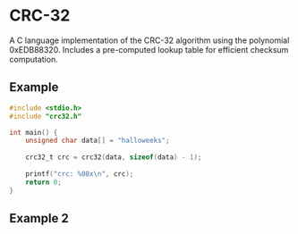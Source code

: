 # CRC-32
A C language implementation of the CRC-32 algorithm using the polynomial 0xEDB88320. Includes a pre-computed lookup table for efficient checksum computation.

## Example 
```c
#include <stdio.h>
#include "crc32.h"

int main() {
	unsigned char data[] = "halloweeks";
	
	crc32_t crc = crc32(data, sizeof(data) - 1);
	
	printf("crc: %08x\n", crc);
	return 0;
}
```

## Example 2


